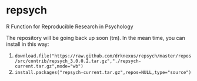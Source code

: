 repsych
=======

R Function for Reproducible Research in Psychology

The repository will be going back up soon (tm).  In the mean time, you can install in this way:
1. `download.file("https://raw.github.com/drknexus/repsych/master/repos/src/contrib/repsych_3.0.0.2.tar.gz","./repsych-current.tar.gz",mode="wb")`
2. `install.packages("repsych-current.tar.gz",repos=NULL,type="source")`